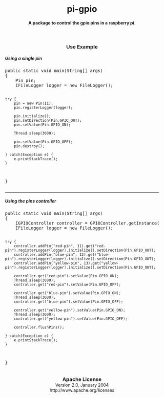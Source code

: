 <center>
<h1>pi-gpio</h1>
<h4 style="margin-bottom: 60px">A package to control the gpio pins in a raspberry pi.</h4>
</center>

<center>
<h3>Use Example</h3>
</center>

<h5>Using a single pin</h5>
<pre>
public static void main(String[] args)
{
    Pin pin;
    IFileLogger logger = new FileLogger();

    try {
        pin = new Pin(11);
        pin.registerLogger(logger);

        pin.initialize();
        pin.setDirection(Pin.GPIO_OUT);
        pin.setValue(Pin.GPIO_ON);

        Thread.sleep(3000);

        pin.setValue(Pin.GPIO_OFF);
        pin.destroy();

    } catch(Exception e) {
        e.printStackTrace();
    }
}
</pre>
<hr/>
<h5>Using the pins controller</h5>
<pre>
public static void main(String[] args)
{
    IGPIOController controller = GPIOController.getInstance();
    IFileLogger logger = new FileLogger();

    try {
        controller.addPin("red-pin", 11).get("red-pin").registerLogger(logger).initialize().setDirection(Pin.GPIO_OUT);
        controller.addPin("blue-pin", 12).get("blue-pin").registerLogger(logger).initialize().setDirection(Pin.GPIO_OUT);
        controller.addPin("yellow-pin", 13).get("yellow-pin").registerLogger(logger).initialize().setDirection(Pin.GPIO_OUT);

        controller.get("red-pin").setValue(Pin.GPIO_ON);
        Thread.sleep(3000);
        controller.get("red-pin").setValue(Pin.GPIO_OFF);

        controller.get("blue-pin").setValue(Pin.GPIO_ON);
        Thread.sleep(3000);
        controller.get("blue-pin").setValue(Pin.GPIO_OFF);

        controller.get("yellow-pin").setValue(Pin.GPIO_ON);
        Thread.sleep(3000);
        controller.get("yellow-pin").setValue(Pin.GPIO_OFF);

        controller.flushPins();

    } catch(Exception e) {
        e.printStackTrace();
    }
}
</pre>

<center style="text-aling: center">
    <h3 style="margin-bottom: 0;">Apache License</h3>
    Version 2.0, January 2004<br/>
    http://www.apache.org/licenses
</center>